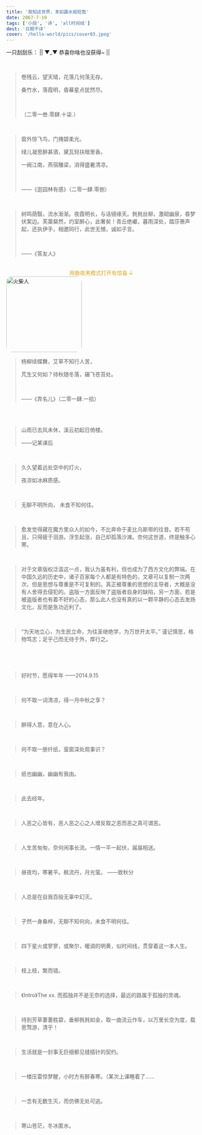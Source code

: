```yaml
---
title: '我知这世界，本如露水般短暂'
date: 2067-7-19
tags: ['小段', '诗', 'all时间线']
dest: '日期不详'
cover: '/hello-world/pics/cover03.jpeg'
---
```

一只刮刮乐：
|| ▼_▼ 恭喜你啥也没获得~ ||

<br/>

> 卷残云，望天晴，花落几何荡无存。
> 
> 桑竹水，落霞明，昏幕星点犹然尽。
>
> <br/>
>
> （二零一叁.零肆.十柒.）

<br/>

> 窗外惊飞鸟，门掩碧柔光。
> 
> 绿儿凝思醉甚酒，黛瓦轻扶暗里香。
> 
> 一阙江南，燕宿雕梁，消得盛暑清凉。
>
> <br/>
>
> ——《逛园林有感》（二零一肆.零捌）

<br/>

> 树鸣荫翳，流水渐渐。夜霞明长，与话镜缘天。毵毵丝柳，激砌幽泉，昏梦伏案边。芙蕖粲然，灼室醉心，此奢矣！青丘绝巘，暮雨深处，踏莎箫声起，还执伊手，相邀同行，此世无憾，诚如子言。
>
> <br/>
>
> ——《答友人》

<br/>
<div style="color: goldenrod; text-align: center">用极夜黑模式打开有惊喜 ↓ </div>
<img src="/hello-world/pics/star03.gif" alt="火柴人" width="200" style="margin: auto; border-radius: 15px"/>


<br/>

> 杨柳续蝶舞，艾草不知行人苦，
>
> 芃生又何如？待秋随冬落，碾飞苍苔处。
>
> <br/>
>
> ——《弄名儿》（二零一肆.一拾）
  
<br/>
  

<br/>

> 山雨已去风未休，溪云初起日倚楼。
>
> ——记某课后

<br/>


> 久久望着远处空中的灯火，
>
> 夜凉如冰麻质感。

<br/>

> 无聊不明所向， 未食不知何往。

<br/>

> 愈发觉得藏在魔方里众人的如今，不比奔命于麦比乌斯带的往昔。若不苟且，只得疲于洄游。浮生起涨，自己却孤落沙滩。奈何这世道，终是触多心寒。

<br/>

> 对于文章版权泛滥这一点，我认为虽有利，但也成为了西方文化的弊端。在中国久远的历史中，诸子百家每个人都是有特色的，文章可以复制一次两次，但是思想与尊重是不可复制的。真正被尊重的思想的主导者，大概是没有人舍得去侵犯的。盗版一方面反映了盗版者自身的缺陷，另一方面，若是被盗版者也有着不好的心态，那么此人也没有真的以一颗平静的心态去发扬文化，反而是急功近利了。

<br/>

> “为天地立心，为生民立命，为往圣继绝学，为万世开太平。” 谨记慎思，格物笃志；足乎己而无待于外，厚行之。

<br/>

>

<br/>

> 好时节，愿得年年 ——2014.9.15

<br/>

> 何不取一词清凉，得一月中秋之享？

<br/>

> 醉得人意，意在人心。

<br/>

> 何不取一册纤纸，萤窗深处观事识？

<br/>

> 纸也幽幽，幽幽有我由。

<br/>

> 此去经年。

<br/>

> 人恶之心皆有，恶人恶之心之人增反取之恶而恶之真可谓恶。

<br/>

> 人生苦匆匆，奈何闲事长流。一情一平一起伏，届届相送。

<br/>

> 昼夜均，寒暑平。枫流丹，月光萤。    ——致秋分

<br/>

> 人总是在自我百般无辜中幻灭。

<br/>

> 孑然一身桑梓，无聊不知何向，未食不明何往。

<br/>

> 四下星火或寥寥，或聚尔，暖调的明黄，似时间线，贯穿着这一本人生。

<br/>

> 枝上枝，繁而错。

<br/>

> 《Intro》The xx.  而孤独并不是无奈的选择，最远的路属于孤独的灵魂。

<br/>

> 待到芳草萋萋胜碧，垂柳毵毵如金，取一曲流云作车，以万里长空为度，载思骛游，清乎！

<br/>

> 生活就是一封事无巨细都见缝插针的契约。

<br/>

> 一楼压雷惊梦醒，小时方有醉春寒。（某次上课睡着了……

<br/>

> 一念有无数生灭，而仿佛无处可逃。

<br/>

> 寒山苍茫，冬冰匿水。

<br/>


